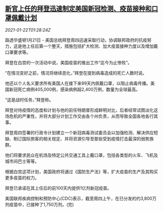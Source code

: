<!--1611282197000-->
[新官上任的拜登迅速制定美国新冠检测、疫苗接种和口罩佩戴计划](https://cn.reuters.com/article/us-biden-covid-vaccine-plan-0122-idCNKBS29R054)
------

<div><i>2021-01-22T01:28:24Z</i></div><p>路透华盛顿1月21日 - 美国总统拜登周四迅速采取行动，协调联邦政府的抗疫努力，这是他上任后第一个整天，措施包括扩大检测、加大疫苗接种力度以及增加戴口罩要求等。</p><p>拜登在白宫的一次活动中说，美国疫苗的推出工作“迄今为止惨败”。</p><p>“在情况变好之前，情况将继续恶化，”拜登在提到病毒造成的死亡人数时说。</p><p>他还以个人名义要求所有美国人在接下来99天内佩戴口罩，以阻止病毒传播。美国新冠死亡病例405,000例，感染病例超2,400万例，数量为全球最高。</p><p>“这是战时任务，”拜登称。</p><p>拜登对待疫情的态度和计划与他的前任特朗普形成鲜明对比，后者经常试图淡化这场危机的严重性，并将大部分计划工作交由各个州负责，从而导致全国各地各行其事。</p><p>拜登周四签署的行政令计划建立一个新冠病毒测试委员会以加强检测、解决供应短缺、制订国际旅客的相关规定、并将资源引导至那些受到疫情打击最深的弱势族群。</p><p>他们将要求民众在机场及特定公共交通工具上戴口罩，包括各类型的火车、飞机及城市间巴士等等。</p><p>根据白宫这项计划，美国政府将通过《国防生产法》等，扩大疫苗的生产及其购买更多疫苗的权力。</p><p>拜登已承诺在其上任后的前100天内提供1亿剂新冠疫苗。</p><p>美国联邦疾病控制和预防中心(CDC)表示，截至周四上午，在已分发的约3,800万剂疫苗中，已接种了1,750万剂。(完)</p>
